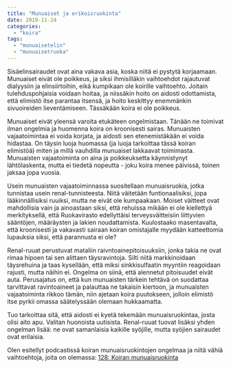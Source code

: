 ```yaml
---
title: "Munuaiset ja erikoisruokinta"
date: 2019-11-24
categories: 
  - "koira"
tags: 
  - "munuaisetelin"
  - "munuaisetruoka"
---
```


Sisäelinsairaudet ovat aina vakava asia, koska niitä ei pystytä korjaamaan. Munuaiset eivät ole poikkeus, ja siksi ihmisilläkin vaihtoehdot rajautuvat dialyysiin ja elinsiirtoihin, eikä kumpikaan ole koirille vaihtoehto. Joitain tulehduspohjaisia voidaan hoitaa, ja niissäkin hoito on aidosti odottamista, että elimistö itse parantaa itsensä, ja hoito keskittyy enemmänkin sivuoireiden lieventämiseen. Tässäkään koira ei ole poikkeus.

Munuaiset eivät yleensä varoita etukäteen ongelmistaan. Tänään ne toimivat ilman ongelmia ja huomenna koira on kroonisesti sairas. Munuaisten vajaatoimintaa ei voida korjata, ja aidosti sen etenemistäkään ei voida hidastaa. On täysin luoja huomassa (ja luoja tarkoittaa tässä koiran elimistöä) miten ja millä vauhdilla munuaiset lakkaavat toimimasta. Munuaisten vajaatoiminta on aina ja poikkeuksetta käynnistynyt lähtölaskenta, mutta ei tiedetä nopeutta - joku koira menee päivissä, toinen jaksaa jopa vuosia.

Usein munuaisten vajaatoiminnassa suositellaan munuaisruokia, jotka tunnistaa usein renal-tunnisteesta. Niitä väitetään funtionaalisiksi, jopa lääkinnällisiksi ruuiksi, mutta ne eivät ole kumpaakaan. Moiset väitteet ovat mahdollisia vain ja ainoastaan siksi, että rehuissa mikään ei ole kiellettyä merkityksellä, että Ruokavirasto edellyttäisi terveysväitteisiin liittyvien sääntöjen, määräysten ja lakien noudattamista. Kuulostaako masentavalta, että kroonisesti ja vakavasti sairaan koiran omistajalle myydään katteettomia lupauksia siksi, että parannusta ei ole?

Renal-ruuat perustuvat mataliin raivntoainepitoisuuksiin, jonka takia ne ovat rimaa hipoen tai sen alittaen täysravintoja. Silti niitä markkinoidaan täysrehuina ja taas kysellään, että miksi sinkkisulfaatin myyntiin reagoidaan rajusti, mutta näihin ei. Ongelma on siinä, että alennetut pitoisuudet eivät auta. Perusajatus on, että kun munuaisten tärkein tehtävä on suodattaa tarvittavat ravintoaineet ja palauttaa ne takaisin kiertoon, ja munuaisten vajaatoiminta rikkoo tämän, niin ajetaan koira puutokseen, jolloin elimistö itse pyrkii omassa säätelyssään olemaan hukkaamatta.

Tuo tarkoittaa sitä, että aidosti ei kyetä tekemään munuaisruokintaa, josta olisi aito apu. Valitan huonoista uutisista. Renal-ruuat tuovat lisäksi yhden ongelman lisää: ne ovat samanlaisia kaikille syöjille, mutta syöjien sairaudet ovat erilaisia.

Olen esitellyt podcastissä koiran munuaisruokintojen ongelmaa ja niitä vähiä vaihtoehtoja, joita on olemassa: [128: Koiran munuaisruokinta](https://www.katiska.eu/tieto/podcastit-vlog/128-koiran-munuaisruokinta/)
